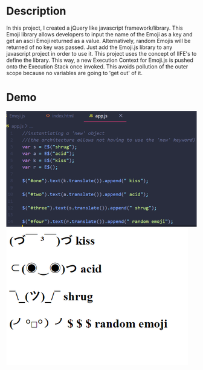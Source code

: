 # Description
In this project, I created a jQuery like javascript framework/library. This Emoji library allows developers to input the name of the Emoji 
as a key and get an ascii Emoji returned as a value. Alternatively, random Emojis will be returned of no key was passed.
Just add the Emoji.js library to any javascript project in order to use it. This project uses the concept of IIFE's to define the library.
This way, a new Execution Context for Emoji.js is pushed onto the Execution Stack once invoked. This avoids pollution of the outer scope 
because no variables are going to 'get out' of it.

# Demo
![alt text](https://github.com/docmu/emojiLibrary/blob/master/screenshots/Screenshot%20(123).png)
![alt text](https://github.com/docmu/emojiLibrary/blob/master/screenshots/Screenshot%20(122).png)
